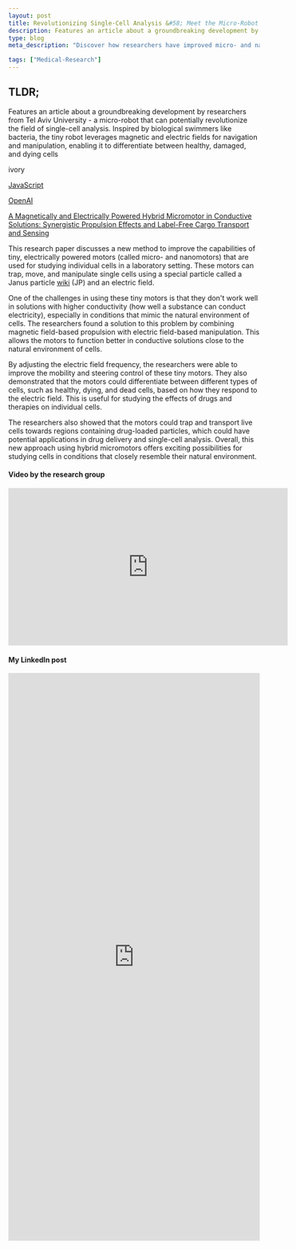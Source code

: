 ```yaml
---
layout: post
title: Revolutionizing Single-Cell Analysis &#58; Meet the Micro-Robot Inspired by Bacteria
description: Features an article about a groundbreaking development by researchers from Tel Aviv University - a micro-robot that can potentially revolutionize the field of single-cell analysis. Inspired by biological swimmers like bacteria, the tiny robot leverages magnetic and electric fields for navigation and manipulation, enabling it to differentiate between healthy, damaged, and dying cells
type: blog
meta_description: "Discover how researchers have improved micro- and nanomotor capabilities for single-cell analysis by combining magnetic and electric fields, enabling better mobility, steering control, and cell differentiation in near-physiological conditions. Explore the potential applications in drug delivery and cell therapy."

tags: ["Medical-Research"]
---
```

## TLDR;
Features an article about a groundbreaking development by researchers from Tel Aviv University - a micro-robot that can potentially revolutionize the field of single-cell analysis. Inspired by biological swimmers like bacteria, the tiny robot leverages magnetic and electric fields for navigation and manipulation, enabling it to differentiate between healthy, damaged, and dying cells

<span class="wmf-wp-with-preview" data-wikipedia-preview="">ivory</span>

<a href="https://en.wikipedia.org/wiki/JavaScript" data-wikipedia-preview="JavaScript">JavaScript</a>

<a href="https://en.wikipedia.org/wiki/OpenAI" data-wikipedia-preview>OpenAI</a>


<a href="https://onlinelibrary.wiley.com/share/H3PFSHUARGIAKZQSRUIB?target=10.1002/advs.202204931" target="_blank">A Magnetically and Electrically Powered Hybrid Micromotor in Conductive Solutions: Synergistic Propulsion Effects and Label-Free Cargo Transport and Sensing</a>

This research paper discusses a new method to improve the capabilities of tiny, electrically powered motors (called micro- and nanomotors) that are used for studying individual cells in a laboratory setting. These motors can trap, move, and manipulate single cells using a special particle called a Janus particle [wiki](https://en.wikipedia.org/wiki/Janus_particles) (JP) and an electric field.

One of the challenges in using these tiny motors is that they don't work well in solutions with higher conductivity (how well a substance can conduct electricity), especially in conditions that mimic the natural environment of cells. The researchers found a solution to this problem by combining magnetic field-based propulsion with electric field-based manipulation. This allows the motors to function better in conductive solutions close to the natural environment of cells.

By adjusting the electric field frequency, the researchers were able to improve the mobility and steering control of these tiny motors. They also demonstrated that the motors could differentiate between different types of cells, such as healthy, dying, and dead cells, based on how they respond to the electric field. This is useful for studying the effects of drugs and therapies on individual cells.

The researchers also showed that the motors could trap and transport live cells towards regions containing drug-loaded particles, which could have potential applications in drug delivery and single-cell analysis. Overall, this new approach using hybrid micromotors offers exciting possibilities for studying cells in conditions that closely resemble their natural environment.


#### Video by the research group

<iframe width="560" height="315" src="https://www.youtube.com/embed/qoZit8v9gdA" title="YouTube video player" frameborder="0" allow="accelerometer; autoplay; clipboard-write; encrypted-media; gyroscope; picture-in-picture; web-share" allowfullscreen></iframe>

#### My LinkedIn post
<iframe src="https://www.linkedin.com/embed/feed/update/urn:li:share:7051207888161120257" height="1136" width="504" frameborder="0" allowfullscreen="" title="Embedded post"></iframe>

